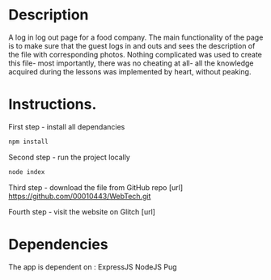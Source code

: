 # Description

A log in log out page for a food company. The main functionality of the page is to make sure that the guest logs in and outs and sees the description of the file with corresponding photos. Nothing complicated was used to create this file- most importantly, there was no cheating at all- all the knowledge acquired during the lessons was implemented by heart, without peaking.

# Instructions.

First step - install all dependancies

```bash
npm install
```

Second step - run the project locally

```bash
node index
```

Third step - download the file from GitHub repo
[url] https://github.com/00010443/WebTech.git

Fourth step - visit the website on Glitch
[url]

# Dependencies

The app is dependent on :
ExpressJS
NodeJS
Pug
